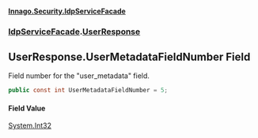 #### [Innago\.Security\.IdpServiceFacade](../../index.md 'index')
### [IdpServiceFacade](../index.md 'IdpServiceFacade').[UserResponse](index.md 'IdpServiceFacade\.UserResponse')

## UserResponse\.UserMetadataFieldNumber Field

Field number for the "user\_metadata" field\.

```csharp
public const int UserMetadataFieldNumber = 5;
```

#### Field Value
[System\.Int32](https://learn.microsoft.com/en-us/dotnet/api/system.int32 'System\.Int32')